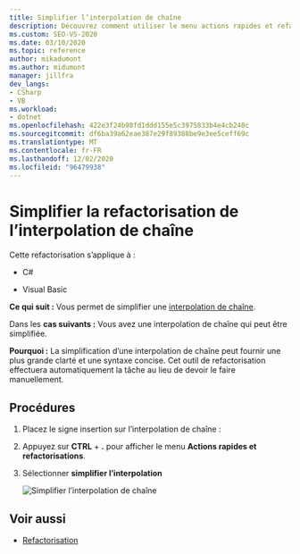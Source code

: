 ```yaml
---
title: Simplifier l’interpolation de chaîne
description: Découvrez comment utiliser le menu actions rapides et refactorisations pour simplifier une interpolation de chaîne.
ms.custom: SEO-VS-2020
ms.date: 03/10/2020
ms.topic: reference
author: mikadumont
ms.author: midumont
manager: jillfra
dev_langs:
- CSharp
- VB
ms.workload:
- dotnet
ms.openlocfilehash: 422e3f24b98fd1ddd155e5c3975833b4e4cb248c
ms.sourcegitcommit: df6ba39a62eae387e29f89388be9e3ee5ceff69c
ms.translationtype: MT
ms.contentlocale: fr-FR
ms.lasthandoff: 12/02/2020
ms.locfileid: "96479938"
---
```

# <a name="simplify-string-interpolation-refactoring"></a>Simplifier la refactorisation de l’interpolation de chaîne

Cette refactorisation s’applique à :

- C#

- Visual Basic

**Ce qui suit :** Vous permet de simplifier une [interpolation de chaîne](/dotnet/csharp/tutorials/string-interpolation).

Dans les **cas suivants :** Vous avez une interpolation de chaîne qui peut être simplifiée.

**Pourquoi :** La simplification d’une interpolation de chaîne peut fournir une plus grande clarté et une syntaxe concise. Cet outil de refactorisation effectuera automatiquement la tâche au lieu de devoir le faire manuellement.

## <a name="how-to"></a>Procédures

1. Placez le signe insertion sur l’interpolation de chaîne :

2. Appuyez sur **CTRL** + **.** pour afficher le menu **Actions rapides et refactorisations**.

3. Sélectionner **simplifier l’interpolation**

    ![Simplifier l’interpolation de chaîne](media/simplify-string-interpolation.png)

## <a name="see-also"></a>Voir aussi

- [Refactorisation](../refactoring-in-visual-studio.md)
